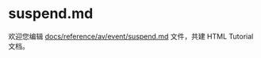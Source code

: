 suspend.md
===

欢迎您编辑 <a target="__blank" href="https://github.com/jaywcjlove/html-tutorial/blob/main/docs/reference/av/event/suspend.md">docs/reference/av/event/suspend.md</a> 文件，共建 HTML Tutorial 文档。